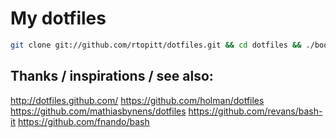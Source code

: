 # My dotfiles

```bash
git clone git://github.com/rtopitt/dotfiles.git && cd dotfiles && ./bootstrap.sh
```

## Thanks / inspirations / see also:

http://dotfiles.github.com/
https://github.com/holman/dotfiles
https://github.com/mathiasbynens/dotfiles
https://github.com/revans/bash-it
https://github.com/fnando/bash
